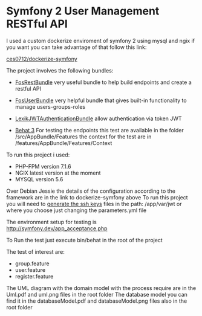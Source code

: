 Symfony 2 User Management RESTful API
=====================================

I used a custom dockerize enviroment of symfony 2 using mysql and ngix if 
you want you can take advantage of that follow this link:

[ces0712/dockerize-symfony](https://github.com/ces0712/dockerize-symfony)

The project involves the following bundles:
 
* [FosRestBundle](https://github.com/FriendsOfSymfony/FOSRestBundle) very useful bundle to help build endpoints
  and create a restful API

* [FosUserBundle](https://github.com/FriendsOfSymfony/FOSUserBundle) very helpful bundle that gives 
  built-in functionality to manage users-groups-roles

* [LexikJWTAuthenticationBundle](https://github.com/lexik/LexikJWTAuthenticationBundle) allow authentication via token JWT

* [Behat 3](https://github.com/Behat/Behat) For testing the endpoints this test are available 
  in the folder /src/AppBundle/Features the context for the test are in /features/AppBundle/Features/Context

To run this project i used:

* PHP-FPM version 7.1.6
* NGIX latest version at the moment
* MYSQL version 5.6

Over Debian Jessie the details of the configuration according to the framework are in the link to dockerize-symfony above
To run this project you will need to [generate the ssh keys](https://github.com/lexik/LexikJWTAuthenticationBundle/blob/master/Resources/doc/index.md#prerequisites) files in the path: /app/var/jwt or where you choose 
just changing the parameters.yml file

The environment setup for testing is http://symfony.dev/app_acceptance.php

To Run the test just execute bin/behat in the root of the project

The test of interest are:

* group.feature
* user.feature
* register.feature

The UML diagram with the domain model with the process require are in the Uml.pdf and uml.png files in the root folder
The database model you can find it in the databaseModel.pdf and databaseModel.png files also in the root folder
